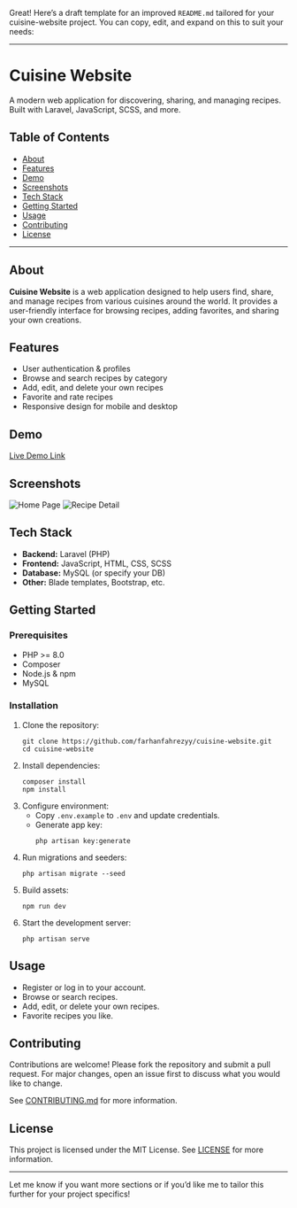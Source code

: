 Great! Here’s a draft template for an improved `README.md` tailored for your cuisine-website project. You can copy, edit, and expand on this to suit your needs:

---

# Cuisine Website

A modern web application for discovering, sharing, and managing recipes. Built with Laravel, JavaScript, SCSS, and more.

## Table of Contents

- [About](#about)
- [Features](#features)
- [Demo](#demo)
- [Screenshots](#screenshots)
- [Tech Stack](#tech-stack)
- [Getting Started](#getting-started)
- [Usage](#usage)
- [Contributing](#contributing)
- [License](#license)

---

## About

**Cuisine Website** is a web application designed to help users find, share, and manage recipes from various cuisines around the world. It provides a user-friendly interface for browsing recipes, adding favorites, and sharing your own creations.

## Features

- User authentication & profiles
- Browse and search recipes by category
- Add, edit, and delete your own recipes
- Favorite and rate recipes
- Responsive design for mobile and desktop

## Demo

[Live Demo Link](#) <!-- Add the link if available -->

## Screenshots

<!-- Include images/screenshots of your app here -->
![Home Page](screenshots/home.png)
![Recipe Detail](screenshots/recipe-detail.png)

## Tech Stack

- **Backend:** Laravel (PHP)
- **Frontend:** JavaScript, HTML, CSS, SCSS
- **Database:** MySQL (or specify your DB)
- **Other:** Blade templates, Bootstrap, etc.

## Getting Started

### Prerequisites

- PHP >= 8.0
- Composer
- Node.js & npm
- MySQL

### Installation

1. Clone the repository:
   ```
   git clone https://github.com/farhanfahrezyy/cuisine-website.git
   cd cuisine-website
   ```
2. Install dependencies:
   ```
   composer install
   npm install
   ```
3. Configure environment:
   - Copy `.env.example` to `.env` and update credentials.
   - Generate app key:
     ```
     php artisan key:generate
     ```
4. Run migrations and seeders:
   ```
   php artisan migrate --seed
   ```
5. Build assets:
   ```
   npm run dev
   ```
6. Start the development server:
   ```
   php artisan serve
   ```

## Usage

- Register or log in to your account.
- Browse or search recipes.
- Add, edit, or delete your own recipes.
- Favorite recipes you like.

## Contributing

Contributions are welcome! Please fork the repository and submit a pull request. For major changes, open an issue first to discuss what you would like to change.

See [CONTRIBUTING.md](CONTRIBUTING.md) for more information.

## License

This project is licensed under the MIT License. See [LICENSE](LICENSE) for more information.

---

Let me know if you want more sections or if you’d like me to tailor this further for your project specifics!
